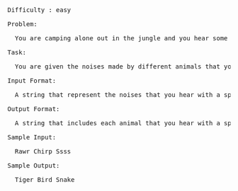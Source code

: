 <pre>
Difficulty : easy

Problem: 

  You are camping alone out in the jungle and you hear some animals in the dark nearby. Based on the noise they make, determine which animals they are.

Task: 

  You are given the noises made by different animals that you can hear in the dark, evaluate each noise to determine which animal it belongs to. Lions say 'Grr', Tigers say 'Rawr', Snakes say 'Ssss', and Birds say 'Chirp'.

Input Format: 

  A string that represent the noises that you hear with a space between them.

Output Format: 

  A string that includes each animal that you hear with a space after each one. (animals can repeat)

Sample Input: 

  Rawr Chirp Ssss

Sample Output: 

  Tiger Bird Snake
  </pre>
